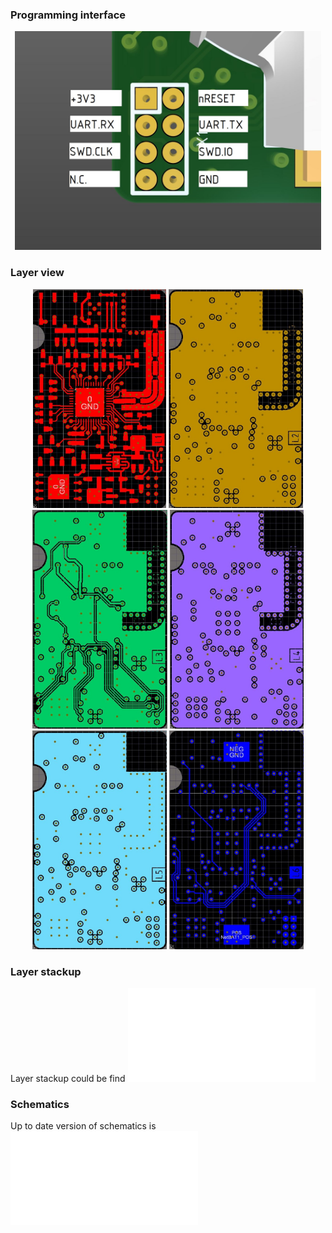 ### Programming interface

<p align="middle">
  <img src="../assets/Programming-and-debug-IF-pinout.JPG" height="350" />
</p>

### Layer view

<p align="middle">
  <img src="../assets/1-top-layer.JPG" height="350" />
  <img src="../assets/2-mid1-layer.JPG" height="350" />
  <img src="../assets/3-mid2-layer.JPG" height="350" />
  <img src="../assets/4-mid3-layer.JPG" height="350" />
  <img src="../assets/5-mid4-layer.JPG" height="350" />
  <img src="../assets/6-bottom-layer.JPG" height="350" />
</p>

### Layer stackup 
Layer stackup could be find ![here](/fabrication/LayerStackUp-and-DrillTable/LayerStackup.PDF)

### Schematics
Up to date version of schematics is ![here](/documentation/schematics.pdf)

